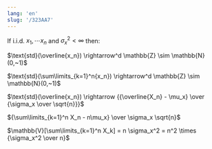 ```yaml
---
lang: 'en'
slug: '/323AA7'
---
```


If i.i.d. $x_1, \cdots x_n$ and $\sigma_x^2 < \infty$ then:

$\text{std}(\overline{x_n}) \rightarrow^d \mathbb{Z} \sim \mathbb{N}(0,~1)$

$\text{std}(\sum\limits_{k=1}^n{x_n}) \rightarrow^d \mathbb{Z} \sim \mathbb{N}(0,~1)$

$\text{std}(\overline{x_n}) \rightarrow {{\overline{X_n} - \mu_x} \over {\sigma_x \over \sqrt{n}}}$

${\sum\limits_{k=1}^n X_n - n\mu_x} \over \sigma_x \sqrt{n}$

$\mathbb{V}[\sum\limits_{k=1}^n X_k] = n \sigma_x^2 = n^2 \times {\sigma_x^2 \over n}$
